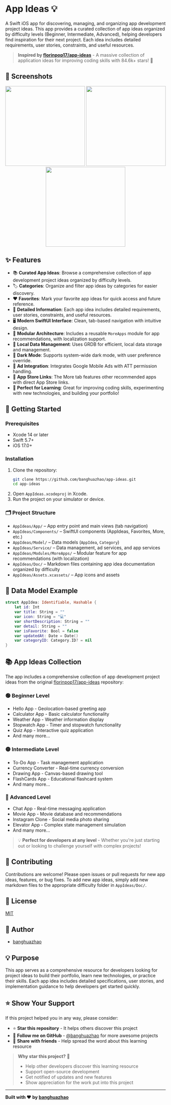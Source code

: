 # App Ideas 💡

A Swift iOS app for discovering, managing, and organizing app development project ideas. This app provides a curated collection of app ideas organized by difficulty levels (Beginner, Intermediate, Advanced), helping developers find inspiration for their next project. Each idea includes detailed requirements, user stories, constraints, and useful resources.

> **Inspired by [florinpop17/app-ideas](https://github.com/florinpop17/app-ideas)** - A massive collection of application ideas for improving coding skills with 84.6k+ stars! 🌟

## 📸 Screenshots

<p align="center">
  <img src="screenshots/1.png" width="250" />
  <img src="screenshots/2.png" width="250" />
  <img src="screenshots/3.png" width="250" />
</p>

## ✨ Features

- 📚 **Curated App Ideas**: Browse a comprehensive collection of app development project ideas organized by difficulty levels.
- 🏷️ **Categories**: Organize and filter app ideas by categories for easier discovery.
- ❤️ **Favorites**: Mark your favorite app ideas for quick access and future reference.
- 📝 **Detailed Information**: Each app idea includes detailed requirements, user stories, constraints, and useful resources.
- 🖥️ **Modern SwiftUI Interface**: Clean, tab-based navigation with intuitive design.
- 🧩 **Modular Architecture**: Includes a reusable `MoreApps` module for app recommendations, with localization support.
- 💾 **Local Data Management**: Uses GRDB for efficient, local data storage and management.
- 🌙 **Dark Mode**: Supports system-wide dark mode, with user preference override.
- 📢 **Ad Integration**: Integrates Google Mobile Ads with ATT permission handling.
- 🛒 **App Store Links**: The More tab features other recommended apps with direct App Store links.
- 🚀 **Perfect for Learning**: Great for improving coding skills, experimenting with new technologies, and building your portfolio!

## 🚀 Getting Started

### Prerequisites

- Xcode 14 or later
- Swift 5.7+
- iOS 17.0+

### Installation

1. Clone the repository:
   ```bash
   git clone https://github.com/banghuazhao/app-ideas.git
   cd app-ideas
   ```
2. Open `AppIdeas.xcodeproj` in Xcode.
3. Run the project on your simulator or device.

### 🗂️ Project Structure

- `AppIdeas/App/` – App entry point and main views (tab navigation)
- `AppIdeas/Components/` – SwiftUI components (AppIdeas, Favorites, More, etc.)
- `AppIdeas/Model/` – Data models (`AppIdea`, `Category`)
- `AppIdeas/Service/` – Data management, ad services, and app services
- `AppIdeas/Modules/MoreApps/` – Modular feature for app recommendations (with localization)
- `AppIdeas/Doc/` – Markdown files containing app idea documentation organized by difficulty
- `AppIdeas/Assets.xcassets/` – App icons and assets

## 📝 Data Model Example

```swift
struct AppIdea: Identifiable, Hashable {
    let id: Int
    var title: String = ""
    var icon: String = "💻"
    var shortDescription: String = ""
    var detail: String = ""
    var isFavorite: Bool = false
    var updatedAt: Date = Date()
    var categoryID: Category.ID? = nil
}
```

## 📚 App Ideas Collection

The app includes a comprehensive collection of app development project ideas from the original [florinpop17/app-ideas](https://github.com/florinpop17/app-ideas) repository:

### 🟢 Beginner Level
- Hello App - Geolocation-based greeting app
- Calculator App - Basic calculator functionality
- Weather App - Weather information display
- Stopwatch App - Timer and stopwatch functionality
- Quiz App - Interactive quiz application
- And many more...

### 🟡 Intermediate Level
- To-Do App - Task management application
- Currency Converter - Real-time currency conversion
- Drawing App - Canvas-based drawing tool
- FlashCards App - Educational flashcard system
- And many more...

### 🔴 Advanced Level
- Chat App - Real-time messaging application
- Movie App - Movie database and recommendations
- Instagram Clone - Social media photo sharing
- Elevator App - Complex state management simulation
- And many more...

> 💡 **Perfect for developers at any level** - Whether you're just starting out or looking to challenge yourself with complex projects!

## 🤝 Contributing

Contributions are welcome! Please open issues or pull requests for new app ideas, features, or bug fixes. To add new app ideas, simply add new markdown files to the appropriate difficulty folder in `AppIdeas/Doc/`.

## 📄 License

[MIT](LICENSE)

## 👤 Author

- [banghuazhao](https://github.com/banghuazhao)

## 💡 Purpose

This app serves as a comprehensive resource for developers looking for project ideas to build their portfolio, learn new technologies, or practice their skills. Each app idea includes detailed specifications, user stories, and implementation guidance to help developers get started quickly.

## ⭐ Show Your Support

If this project helped you in any way, please consider:

- ⭐ **Star this repository** - It helps others discover this project
- 👤 **Follow me on GitHub** - [@banghuazhao](https://github.com/banghuazhao) for more awesome projects
- 🚀 **Share with friends** - Help spread the word about this learning resource

> **Why star this project?** 🌟
> - Help other developers discover this learning resource
> - Support open-source development
> - Get notified of updates and new features
> - Show appreciation for the work put into this project

---

**Built with ❤️ by [banghuazhao](https://github.com/banghuazhao)** 